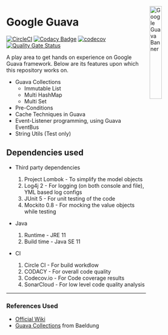 <img src="https://miro.medium.com/max/1068/1*WjmDb7LvLRBbWsp6x7Gakw.jpeg"
     alt="Google Guava Banner"
     style="float: right; margin-left: 10px;" 
     width="25%"
     height="25%"
     align="right"/>

# Google Guava

[![CircleCI](https://circleci.com/gh/Vignesh-Durairaj/Guava-Play-Ground.svg?style=svg)](https://circleci.com/gh/Vignesh-Durairaj/Guava-Play-Ground)
[![Codacy Badge](https://api.codacy.com/project/badge/Grade/204b36d6a7304afda4c8762ff1e6f40b)](https://www.codacy.com/manual/Vignesh-Durairaj/Guava-Play-Ground?utm_source=github.com&amp;utm_medium=referral&amp;utm_content=Vignesh-Durairaj/Guava-Play-Ground&amp;utm_campaign=Badge_Grade)
[![codecov](https://codecov.io/gh/Vignesh-Durairaj/Guava-Play-Ground/branch/master/graph/badge.svg)](https://codecov.io/gh/Vignesh-Durairaj/Guava-Play-Ground)
[![Quality Gate Status](https://sonarcloud.io/api/project_badges/measure?project=Vignesh-Durairaj_Guava-Play-Ground&metric=alert_status)](https://sonarcloud.io/dashboard?id=Vignesh-Durairaj_Guava-Play-Ground)

A play area to get hands on experience on Google Guava framework. Below are its features upon which this repository works on.

* Guava Collections
  * Immutable List
  * Multi HashMap
  * Multi Set
* Pre-Conditions
* Cache Techniques in Guava
* Event-Listener programming, using Guava EventBus
* String Utils (Test only)

## Dependencies used

* Third party dependencies
  1. Project Lombok - To simplify the model objects
  2. Log4j 2 - For logging (on both console and file), YML based log configs
  3. JUnit 5 - For unit testing of the code
  4. Mockito 0.8 - For mocking the value objects while testing

* Java
  1. Runtime - JRE 11
  2. Build time - Java SE 11
  
* CI
  1. Circle CI - For build workdlow
  2. CODACY - For overall code quality
  3. Codecov.io - For Code coverage results
  4. SonarCloud - For low level code quality analysis

***

### References Used

* [Official Wiki](https://github.com/google/guava/wiki)
* [Guava Collections](https://www.baeldung.com/guava-collections) from Baeldung  
